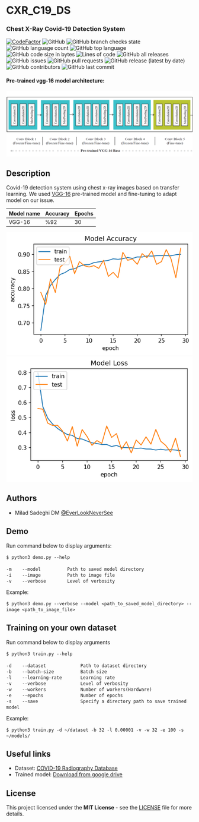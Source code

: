 # CXR_C19_DS
### Chest X-Ray Covid-19 Detection System 

[![CodeFactor](https://www.codefactor.io/repository/github/everlookneversee/cxr_c19_ds/badge)](https://www.codefactor.io/repository/github/everlookneversee/cxr_c19_ds)
![GitHub](https://img.shields.io/github/license/EverLookNeverSee/cxr_c19_ds)
![GitHub branch checks state](https://img.shields.io/github/checks-status/EverLookNeverSee/cxr_c19_ds/main)
![GitHub language count](https://img.shields.io/github/languages/count/EverLookNeverSee/cxr_c19_ds)
![GitHub top language](https://img.shields.io/github/languages/top/EverLookNeverSee/cxr_c19_ds)
![GitHub code size in bytes](https://img.shields.io/github/languages/code-size/EverLookNeverSee/cxr_c19_ds)
![Lines of code](https://img.shields.io/tokei/lines/github/EverLookNeverSee/cxr_c19_ds)
![GitHub all releases](https://img.shields.io/github/downloads/EverLookNeverSee/cxr_c19_ds/total)
![GitHub issues](https://img.shields.io/github/issues-raw/EverLookNeverSee/cxr_c19_ds)
![GitHub pull requests](https://img.shields.io/github/issues-pr-raw/EverLookNeverSee/cxr_c19_ds)
![GitHub release (latest by date)](https://img.shields.io/github/v/release/EverLookNeverSee/cxr_c19_ds)
![GitHub contributors](https://img.shields.io/github/contributors/EverLookNeverSee/cxr_c19_ds)
![GitHub last commit](https://img.shields.io/github/last-commit/EverLookNeverSee/cxr_c19_ds)


#### Pre-trained vgg-16 model architecture:
![Transferred model architecture](images/transferred_model.png)

## Description
Covid-19 detection system using chest x-ray images based on transfer learning. We used [VGG-16](https://keras.io/api/applications/vgg/#vgg16-function) pre-trained model
and fine-tuning to adapt model on our issue.

| Model name      | Accuracy  |  Epochs  |
| :---------      | :-------  |  :-----  |
| VGG-16          | %92       |  30      |

![Model Accuracy](images/Model%20Accuracy.png) ![Model Loss](images/Model%20Loss.png)

## Authors
* Milad Sadeghi DM [@EverLookNeverSee](https://github.com/EverLookNeverSee)

## Demo
Run command below to display arguments:
```shell
$ python3 demo.py --help

-m    --model          Path to saved model directory
-i    --image          Path to image file
-v    --verbose        Level of verbosity
```

Example:
```shell
$ python3 demo.py --verbose --model <path_to_saved_model_directory> --image <path_to_image_file>
```

## Training on your own dataset
Run command below to display arguments
```shell
$ python3 train.py --help

-d    --dataset             Path to dataset directory
-b    --batch-size          Batch size
-l    --learning-rate       Learning rate
-v    --verbose             Level of verbosity
-w    --workers             Number of workers(Hardware)
-e    --epochs              Number of epochs
-s    --save                Specify a directory path to save trained model
```

Example:
```shell
$ python3 train.py -d ~/dataset -b 32 -l 0.00001 -v -w 32 -e 100 -s ~/models/
```

## Useful links
* Dataset: [COVID-19 Radiography Database](https://www.kaggle.com/tawsifurrahman/covid19-radiography-database)
* Trained model: [Download from google drive](https://drive.google.com/drive/folders/1oqrAVcaDbiHj37Eb6Juo7cigl5CP6P7R?usp=sharing)

## License
This project licensed under the **MIT License** - see the [LICENSE](LICENSE) file for more details.
